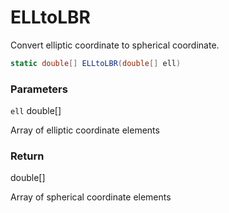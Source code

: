 # ELLtoLBR

Convert elliptic coordinate to spherical coordinate.

```csharp
static double[] ELLtoLBR(double[] ell)
```

### **Parameters**

`ell` double\[]

Array of elliptic coordinate elements



### **Return**

double\[]

Array of spherical coordinate elements
